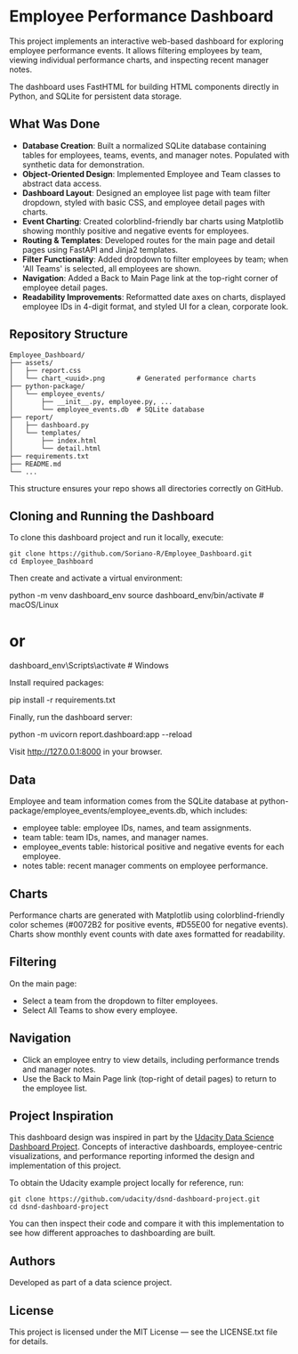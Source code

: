 # Employee Performance Dashboard

This project implements an interactive web-based dashboard for exploring employee performance events. It allows filtering employees by team, viewing individual performance charts, and inspecting recent manager notes.

The dashboard uses FastHTML for building HTML components directly in Python, and SQLite for persistent data storage.

## What Was Done

- **Database Creation**: Built a normalized SQLite database containing tables for employees, teams, events, and manager notes. Populated with synthetic data for demonstration.
- **Object-Oriented Design**: Implemented Employee and Team classes to abstract data access.
- **Dashboard Layout**: Designed an employee list page with team filter dropdown, styled with basic CSS, and employee detail pages with charts.
- **Event Charting**: Created colorblind-friendly bar charts using Matplotlib showing monthly positive and negative events for employees.
- **Routing & Templates**: Developed routes for the main page and detail pages using FastAPI and Jinja2 templates.
- **Filter Functionality**: Added dropdown to filter employees by team; when 'All Teams' is selected, all employees are shown.
- **Navigation**: Added a Back to Main Page link at the top-right corner of employee detail pages.
- **Readability Improvements**: Reformatted date axes on charts, displayed employee IDs in 4-digit format, and styled UI for a clean, corporate look.

## Repository Structure
```
Employee_Dashboard/
├── assets/
│   ├── report.css
│   └── chart_<uuid>.png        # Generated performance charts
├── python-package/
│   └── employee_events/
│       ├── __init__.py, employee.py, ...
│       └── employee_events.db  # SQLite database
├── report/
│   ├── dashboard.py
│   └── templates/
│       ├── index.html
│       └── detail.html
├── requirements.txt
├── README.md
└── ...
```
This structure ensures your repo shows all directories correctly on GitHub.

## Cloning and Running the Dashboard

To clone this dashboard project and run it locally, execute:

```
git clone https://github.com/Soriano-R/Employee_Dashboard.git
cd Employee_Dashboard
```

Then create and activate a virtual environment:

python -m venv dashboard_env
source dashboard_env/bin/activate  # macOS/Linux
# or
dashboard_env\Scripts\activate     # Windows

Install required packages:

pip install -r requirements.txt

Finally, run the dashboard server:

python -m uvicorn report.dashboard:app --reload

Visit http://127.0.0.1:8000 in your browser.

## Data

Employee and team information comes from the SQLite database at python-package/employee_events/employee_events.db, which includes:

- employee table: employee IDs, names, and team assignments.
- team table: team IDs, names, and manager names.
- employee_events table: historical positive and negative events for each employee.
- notes table: recent manager comments on employee performance.

## Charts

Performance charts are generated with Matplotlib using colorblind-friendly color schemes (#0072B2 for positive events, #D55E00 for negative events). Charts show monthly event counts with date axes formatted for readability.

## Filtering

On the main page:
- Select a team from the dropdown to filter employees.
- Select All Teams to show every employee.

## Navigation

- Click an employee entry to view details, including performance trends and manager notes.
- Use the Back to Main Page link (top-right of detail pages) to return to the employee list.

## Project Inspiration

This dashboard design was inspired in part by the [Udacity Data Science Dashboard Project](https://github.com/udacity/dsnd-dashboard-project). Concepts of interactive dashboards, employee-centric visualizations, and performance reporting informed the design and implementation of this project.

To obtain the Udacity example project locally for reference, run:

```
git clone https://github.com/udacity/dsnd-dashboard-project.git
cd dsnd-dashboard-project
```

You can then inspect their code and compare it with this implementation to see how different approaches to dashboarding are built.

## Authors

Developed as part of a data science project.

## License

This project is licensed under the MIT License — see the LICENSE.txt file for details.
